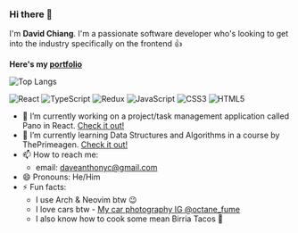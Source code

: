### Hi there 👋
I'm **David Chiang**.
I'm a passionate software developer who's looking to get into the industry specifically on the frontend 👍

**Here's my [portfolio](https://david-chiang.netlify.app/)**

![Top Langs](https://github-readme-stats.vercel.app/api/top-langs/?username=daveanthonyc&layout=compact)

![React](https://img.shields.io/badge/react-%2320232a.svg?style=for-the-badge&logo=react&logoColor=%2361DAFB)
![TypeScript](https://img.shields.io/badge/typescript-%23007ACC.svg?style=for-the-badge&logo=typescript&logoColor=white)
![Redux](https://img.shields.io/badge/redux-%23593d88.svg?style=for-the-badge&logo=redux&logoColor=white)
![JavaScript](https://img.shields.io/badge/javascript-%23323330.svg?style=for-the-badge&logo=javascript&logoColor=%23F7DF1E)
![CSS3](https://img.shields.io/badge/css3-%231572B6.svg?style=for-the-badge&logo=css3&logoColor=white)
![HTML5](https://img.shields.io/badge/html5-%23E34F26.svg?style=for-the-badge&logo=html5&logoColor=white)

- 🔭 I’m currently working on a project/task management application called Pano in React. [Check it out!](https://github.com/daveanthonyc/Pano)
- 🌱 I’m currently learning Data Structures and Algorithms in a course by ThePrimeagen. [Check it out!](https://github.com/daveanthonyc/Data-Structures-And-Algorithms)
- 📫 How to reach me:
  * email: daveanthonyc@gmail.com
- 😄 Pronouns: He/Him
- ⚡ Fun facts:
  * I use Arch & Neovim btw 😉
  * I love cars btw - [My car photography IG @octane_fume](https://www.instagram.com/octane_fume/)
  * I also know how to cook some mean Birria Tacos 🌮 

